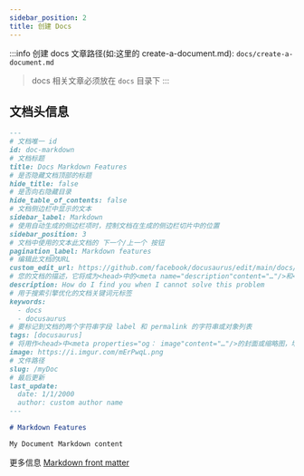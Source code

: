 ```yaml
---
sidebar_position: 2
title: 创建 Docs
---
```


:::info
创建 docs 文章路径(如:这里的 create-a-document.md): `docs/create-a-document.md`
> docs 相关文章必须放在 `docs` 目录下
:::

## 文档头信息

```md
---
# 文档唯一 id
id: doc-markdown
# 文档标题
title: Docs Markdown Features
# 是否隐藏文档顶部的标题
hide_title: false
# 是否向右隐藏目录
hide_table_of_contents: false
# 文档侧边栏中显示的文本
sidebar_label: Markdown
# 使用自动生成的侧边栏项时，控制文档在生成的侧边栏切片中的位置
sidebar_position: 3
# 文档中使用的文本此文档的 下一个/上一个 按钮
pagination_label: Markdown features
# 编辑此文档的URL
custom_edit_url: https://github.com/facebook/docusaurus/edit/main/docs/api-doc-markdown.md
# 您的文档的描述，它将成为<head>中的<meta name="description"content="…"/>和<meta properties="og： description"content="…"/>，供搜索引擎使用
description: How do I find you when I cannot solve this problem
# 用于搜索引擎优化的文档关键词元标签
keywords:
  - docs
  - docusaurus
# 要标记到文档的两个字符串字段 label 和 permalink 的字符串或对象列表
tags: [docusaurus]
# 将用作<head>中<meta properties="og： image"content="…"/>的封面或缩略图，增强社交媒体和消息传递平台上的链接预览
image: https://i.imgur.com/mErPwqL.png
# 文件路径
slug: /myDoc
# 最后更新
last_update:
  date: 1/1/2000
  author: custom author name
---

# Markdown Features

My Document Markdown content
```

更多信息 [Markdown front matter](https://docusaurus.io/docs/api/plugins/@docusaurus/plugin-content-docs#markdown-front-matter)
